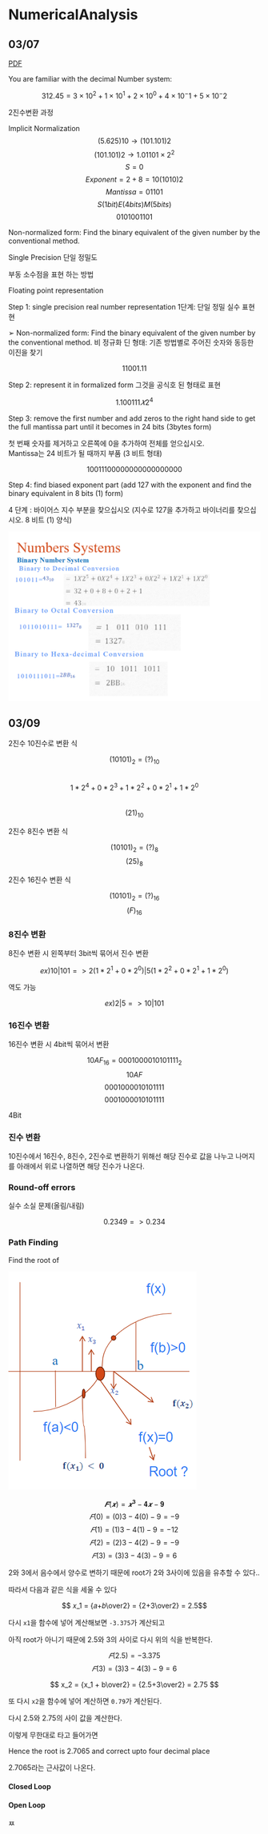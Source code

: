 # NumericalAnalysis

## 03/07  

[PDF](./Numerical%20analysis(week1,%20Lecture-1).pdf)

You are familiar with the decimal Number system:

$$ 312.45= 3×10^2 +1×10^1+ 2×10^0+ 4×10^−1+ 5×10^−2 $$

2진수변환 과정  

Implicit Normalization
$$ (5.625)10→(101.101)2 $$
$$ (101.101)2→1.01101 ×2^2 $$
$$ S=0 $$
$$ Exponent=2 +8=10 (1010)2 $$
$$ Mantissa=01101 $$
$$ S (1bit) E(4 bits) M (5 bits) $$
$$ 0 1010 01101 $$

Non-normalized form: Find the binary equivalent of  the given 
number by the conventional method.

Single Precision
단일 정밀도


부동 소수점을 표현 하는 방법

Floating point representation 

Step 1: single precision real number representation
1단계: 단일 정밀 실수 표현현

➢ Non-normalized form: Find the binary equivalent of  the given number by the conventional method. 
비 정규화 딘 형태: 기존 방법별로 주어진 숫자와 동등한 이진을 찾기

$$ 11001.11 $$

Step 2: represent it in formalized form
그것을 공식호 된 형태로 표현

$$ 1.100111𝑋2^4 $$

Step 3: remove the first number and add zeros to the right hand side to get the full 
mantissa part until it becomes in 24 bits (3bytes form)

첫 번째 숫자를 제거하고 오른쪽에 0을 추가하여 전체를 얻으십시오.  
Mantissa는 24 비트가 될 때까지 부품 (3 비트 형태)

$$ 100 1110 0000 0000 0000 0000 $$

Step 4: find biased exponent part (add 127 with the exponent and find the binary 
equivalent in 8 bits (1) form)

4 단계 : 바이어스 지수 부분을 찾으십시오 (지수로 127을 추가하고 바이너리를 찾으십시오. 8 비트 (1) 양식)

![이미지](./Image01.png)

## 03/09

2진수 10진수로 변환 식

$$ (10101)_{2} = (?)_{10} $$  
$$ 1 * 2^4 + 0 * 2^3 + 1 * 2^2 + 0 * 2^1 + 1 * 2^0$$  
$$ (21)_{10} $$

2진수 8진수 변환 식

$$ (10101)_{2} = (?)_{8} $$
$$ (25)_{8}$$

2진수 16진수 변환 식

$$ (10101)_{2} = (?)_{16} $$
$$ (F)_{16} $$


### 8진수 변환

8진수 변환 시 왼쪽부터 3bit씩 묶어서 진수 변환  

$$ ex) 10 | 101 => 2(1 * 2^1 + 0 * 2^0) |5(1 * 2^2 + 0 * 2^1 + 1* 2^0) $$

역도 가능  

$$ ex) 2 | 5 => 10 | 101$$

### 16진수 변환

16진수 변환 시 4bit씩 묶어서 변환  

$$ 10AF_{16} = 0001000010101111_{2} $$
$$ 1 0 A F $$
$$ 0001 0000 1010 1111 $$
$$ 0001000010101111 $$

4Bit

### 진수 변환

10진수에서 16진수, 8진수, 2진수로 변환하기 위해선 해당 진수로 값을 나누고 나머지를 아래에서 위로 나열하면 해당 진수가 나온다.

### Round-off errors

실수 소실 문제(올림/내림)

$$ 0.2349 => 0.234 $$

### Path Finding  

Find the root of 

![이미지](../week02/Image02.png)

$$ 𝑭(𝒙)=𝒙^𝟑 −𝟒𝒙−𝟗 $$
$$ 𝐹(0)=(0)3−4(0)−9 = −9 $$
$$ 𝐹(1)=(1)3−4(1)−9 = −12 $$
$$ 𝐹(2)=(2)3−4(2)−9 = −9 $$
$$ 𝐹(3)=(3)3−4(3)−9 = 6 $$

2와 3에서 음수에서 양수로 변하기 때문에 root가 2와 3사이에 있음을 유추할 수 있다..

따라서 다음과 같은 식을 세울 수 있다

$$ 𝑥_1 = {𝑎+𝑏\over2} = {2+3\over2} = 2.5$$

다시 `x1`을 함수에 넣어 계산해보면 `-3.375`가 계산되고

아직 root가 아니기 때문에 2.5와 3의 사이로 다시 위의 식을 반복한다.  

$$ 𝐹(2.5) = -3.375 $$
$$ 𝐹(3)=(3)3−4(3)−9 = 6 $$

$$ x_2 = {x_1 + b\over2} = {2.5+3\over2} = 2.75 $$

또 다시 `x2`을 함수에 넣어 계산하면 `0.79`가 계산된다.

다시 2.5와 2.75의 사이 값을 계산한다. 

이렇게 무한대로 타고 들어가면 

Hence the root is 2.7065 and correct upto four decimal place

2.7065라는 근사값이 나온다.

#### Closed Loop

#### Open Loop
ㅉ